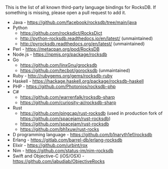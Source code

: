 This is the list of all known third-party language bindings for RocksDB. If something is missing, please open a pull request to add it.

* Java - https://github.com/facebook/rocksdb/tree/main/java
* Python
    * https://github.com/rocksdict/RocksDict
    * http://python-rocksdb.readthedocs.io/en/latest/ (unmaintained) 
    * http://pyrocksdb.readthedocs.org/en/latest/ (unmaintained)
* Perl - https://metacpan.org/pod/RocksDB
* Node.js - https://npmjs.org/package/rocksdb
* Go 
  * https://github.com/linxGnu/grocksdb
  * https://github.com/tecbot/gorocksdb (unmaintained)
* Ruby - http://rubygems.org/gems/rocksdb-ruby
* Haskell - https://hackage.haskell.org/package/rocksdb-haskell
* PHP - https://github.com/Photonios/rocksdb-php
* C#
    * https://github.com/warrenfalk/rocksdb-sharp
    * https://github.com/curiosity-ai/rocksdb-sharp
* Rust
    * https://github.com/pingcap/rust-rocksdb (used in production fork of https://github.com/spacejam/rust-rocksdb)
    * https://github.com/spacejam/rust-rocksdb
    * https://github.com/bh1xuw/rust-rocks
* D programming language - https://github.com/b1naryth1ef/rocksdb
* Erlang - https://gitlab.com/barrel-db/erlang-rocksdb
* Elixir - https://github.com/urbint/rox
* Nim - https://github.com/status-im/nim-rocksdb
* Swift and Objective-C (iOS/OSX) - https://github.com/iabudiab/ObjectiveRocks 
